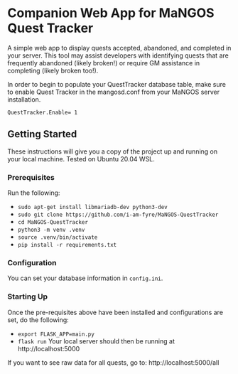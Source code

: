 # Companion Web App for MaNGOS Quest Tracker

A simple web app to display quests accepted, abandoned, and completed in your server. This tool may assist developers with identifying quests that are frequently abandoned (likely broken!) or require GM assistance in completing (likely broken too!).

In order to begin to populate your QuestTracker database table, make sure to enable Quest Tracker in the mangosd.conf from your MaNGOS server installation.

```
QuestTracker.Enable= 1
```

## Getting Started

These instructions will give you a copy of the project up and running on
your local machine. Tested on Ubuntu 20.04 WSL.

### Prerequisites

Run the following:
- `sudo apt-get install libmariadb-dev python3-dev`
- `sudo git clone https://github.com/i-am-fyre/MaNGOS-QuestTracker`
- `cd MaNGOS-QuestTracker`
- `python3 -m venv .venv`
- `source .venv/bin/activate`
- `pip install -r requirements.txt`

### Configuration

You can set your database information in `config.ini`.

### Starting Up

Once the pre-requisites above have been installed and configurations are set, do the following:
- `export FLASK_APP=main.py`
- `flask run`
Your local server should then be running at http://localhost:5000

If you want to see raw data for all quests, go to: http://localhost:5000/all

